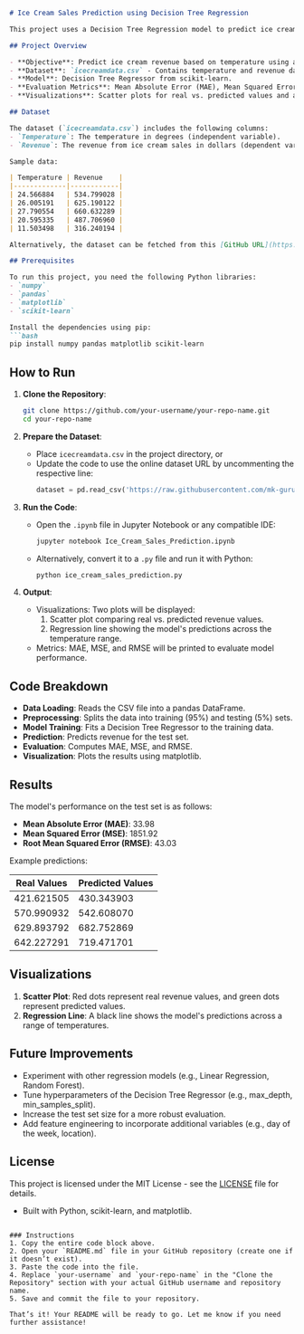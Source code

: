 ```markdown
# Ice Cream Sales Prediction using Decision Tree Regression

This project uses a Decision Tree Regression model to predict ice cream sales revenue based on temperature data. The dataset contains two features: `Temperature` (independent variable) and `Revenue` (dependent variable). The code demonstrates data preprocessing, model training, evaluation, and visualization of results.

## Project Overview

- **Objective**: Predict ice cream revenue based on temperature using a Decision Tree Regression model.
- **Dataset**: `icecreamdata.csv` - Contains temperature and revenue data for ice cream sales.
- **Model**: Decision Tree Regressor from scikit-learn.
- **Evaluation Metrics**: Mean Absolute Error (MAE), Mean Squared Error (MSE), and Root Mean Squared Error (RMSE).
- **Visualizations**: Scatter plots for real vs. predicted values and a regression line plot.

## Dataset

The dataset (`icecreamdata.csv`) includes the following columns:
- `Temperature`: The temperature in degrees (independent variable).
- `Revenue`: The revenue from ice cream sales in dollars (dependent variable).

Sample data:

| Temperature | Revenue    |
|-------------|------------|
| 24.566884   | 534.799028 |
| 26.005191   | 625.190122 |
| 27.790554   | 660.632289 |
| 20.595335   | 487.706960 |
| 11.503498   | 316.240194 |

Alternatively, the dataset can be fetched from this [GitHub URL](https://raw.githubusercontent.com/mk-gurucharan/Regression/master/IceCreamData.csv).

## Prerequisites

To run this project, you need the following Python libraries:
- `numpy`
- `pandas`
- `matplotlib`
- `scikit-learn`

Install the dependencies using pip:
```bash
pip install numpy pandas matplotlib scikit-learn
```

## How to Run

1. **Clone the Repository**:
   ```bash
   git clone https://github.com/your-username/your-repo-name.git
   cd your-repo-name
   ```

2. **Prepare the Dataset**:
   - Place `icecreamdata.csv` in the project directory, or
   - Update the code to use the online dataset URL by uncommenting the respective line:
     ```python
     dataset = pd.read_csv('https://raw.githubusercontent.com/mk-gurucharan/Regression/master/IceCreamData.csv')
     ```

3. **Run the Code**:
   - Open the `.ipynb` file in Jupyter Notebook or any compatible IDE:
     ```bash
     jupyter notebook Ice_Cream_Sales_Prediction.ipynb
     ```
   - Alternatively, convert it to a `.py` file and run it with Python:
     ```bash
     python ice_cream_sales_prediction.py
     ```

4. **Output**:
   - Visualizations: Two plots will be displayed:
     1. Scatter plot comparing real vs. predicted revenue values.
     2. Regression line showing the model's predictions across the temperature range.
   - Metrics: MAE, MSE, and RMSE will be printed to evaluate model performance.

## Code Breakdown

- **Data Loading**: Reads the CSV file into a pandas DataFrame.
- **Preprocessing**: Splits the data into training (95%) and testing (5%) sets.
- **Model Training**: Fits a Decision Tree Regressor to the training data.
- **Prediction**: Predicts revenue for the test set.
- **Evaluation**: Computes MAE, MSE, and RMSE.
- **Visualization**: Plots the results using matplotlib.

## Results

The model's performance on the test set is as follows:
- **Mean Absolute Error (MAE)**: 33.98
- **Mean Squared Error (MSE)**: 1851.92
- **Root Mean Squared Error (RMSE)**: 43.03

Example predictions:

| Real Values | Predicted Values |
|-------------|------------------|
| 421.621505  | 430.343903       |
| 570.990932  | 542.608070       |
| 629.893792  | 682.752869       |
| 642.227291  | 719.471701       |

## Visualizations

1. **Scatter Plot**: Red dots represent real revenue values, and green dots represent predicted values.
2. **Regression Line**: A black line shows the model's predictions across a range of temperatures.

## Future Improvements

- Experiment with other regression models (e.g., Linear Regression, Random Forest).
- Tune hyperparameters of the Decision Tree Regressor (e.g., max_depth, min_samples_split).
- Increase the test set size for a more robust evaluation.
- Add feature engineering to incorporate additional variables (e.g., day of the week, location).

## License

This project is licensed under the MIT License - see the [LICENSE](LICENSE) file for details.

- Built with Python, scikit-learn, and matplotlib.
```

### Instructions
1. Copy the entire code block above.
2. Open your `README.md` file in your GitHub repository (create one if it doesn’t exist).
3. Paste the code into the file.
4. Replace `your-username` and `your-repo-name` in the "Clone the Repository" section with your actual GitHub username and repository name.
5. Save and commit the file to your repository.

That’s it! Your README will be ready to go. Let me know if you need further assistance!
